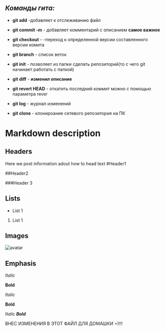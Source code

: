 ## *Команды гита:*

* **git add** -добавляет к отслеживанию файл

* **git commit -m** - добавляет комментарий с описанием  **cамое важное**

* **git checkout** - -переход к определенной версии составленного версии комита

* **git branch** - список веток

* **git init** - позволяет из папки сделать репозиторий(то с чего git начинает работать с папкой)

* **git diff** - **изменил описание**

* **git revert HEAD** - откатить последний коммит можно с помощью параметра rever

* **git log** - журнал изменений

* **git clone** - клонироание сетевого репозитория на ПК


# Markdown description
## Headers
Here we post information adout how to head text
#Header1

##Header2

###Header 3

## Lists
* List 1

1. List 1
## Images
![avatar](https://_____)
## Emphasis
*Italic*

**Bold**

_Italic_

__Bold__

_Italic **Bold**_


ВНЕС ИЗМЕНЕНИЯ В ЭТОТ ФАЙЛ ДЛЯ ДОМАШКИ =)!!!
